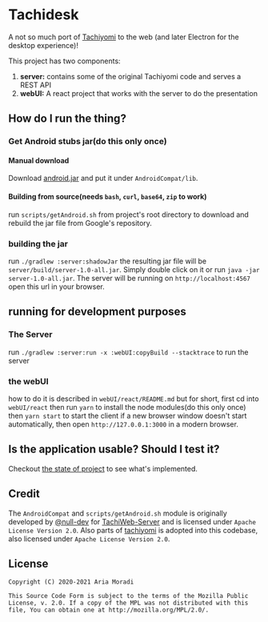 # Tachidesk
A not so much port of [Tachiyomi](https://tachiyomi.org/) to the web (and later Electron for the desktop experience)!

This project has two components: 
1. **server:** contains some of the original Tachiyomi code and serves a REST API
2. **webUI:** A react project that works with the server to do the presentation

## How do I run the thing?
### Get Android stubs jar(do this only once)
#### Manual download
Download [android.jar](https://raw.githubusercontent.com/AriaMoradi/Tachidesk/android-jar/android.jar) and put it under `AndroidCompat/lib`.
#### Building from source(needs `bash`, `curl`, `base64`, `zip` to work)
run `scripts/getAndroid.sh` from project's root directory to download and rebuild the jar file from Google's repository.
### building the jar
run `./gradlew :server:shadowJar` the resulting jar file will be `server/build/server-1.0-all.jar`. Simply double click on it or run `java -jar server-1.0-all.jar`. The server will be running on `http://localhost:4567` open this url in your browser.
## running for development purposes
### The Server
run `./gradlew :server:run -x :webUI:copyBuild --stacktrace` to run the server
### the webUI
how to do it is described in `webUI/react/README.md` but for short,
 first cd into `webUI/react` then run `yarn` to install the node modules(do this only once)
 then `yarn start` to start the client if a new browser window doesn't start automatically,
 then open `http://127.0.0.1:3000` in a modern browser.

## Is the application usable? Should I test it?
Checkout [the state of project](https://github.com/AriaMoradi/Tachidesk/issues/2) to see what's implemented.

## Credit
The `AndroidCompat` and `scripts/getAndroid.sh` module is originally developed by [@null-dev](https://github.com/null-dev) for [TachiWeb-Server](https://github.com/Tachiweb/TachiWeb-server) and is licensed under `Apache License Version 2.0`.
Also parts of [tachiyomi](https://github.com/tachiyomiorg/tachiyomi) is adopted into this codebase, also licensed under `Apache License Version 2.0`.

## License

    Copyright (C) 2020-2021 Aria Moradi

    This Source Code Form is subject to the terms of the Mozilla Public
    License, v. 2.0. If a copy of the MPL was not distributed with this
    file, You can obtain one at http://mozilla.org/MPL/2.0/.
